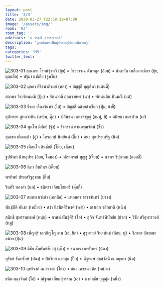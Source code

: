 ```yaml
---
layout: post
title: '3/3'
date: 2020-03-27 T22:58:19+07:00
image: '/assets/img/'
room: '03'
room_tag: ''
advisors: 'อ.วรรณี สุวรรณภักดี'
description: 'ลูกบดินทรเป็นผู้ประพฤติดีและมีความรู้'
tags:
categories: 'M3'
twitter_text:
---
```

![303-01](https://res.cloudinary.com/dbruw74ms/image/upload/r_8,c_fit,w_760/v1585326849/303-01_sy19x1.png)
สุเนตรา โรจน์รุ่งทวี (ยุ้ย) • วีระวรรณ ฉันทกุล (อ้อม) • นันทวัน เหลืองจามีกร (ยุ้ย, คุณเล็ก) • ปฐมา แซ่เอีย (จูหงิ่น)

![303-02](https://res.cloudinary.com/dbruw74ms/image/upload/r_8,c_fit,w_760/v1585326854/303-02_wxsmwv.png)
มุกดา ศิริธนาภิรมย์ (หลา) • อัญชุลี บุญสีหา (แซนดี้)

สถาพร วีระรัตนมณี (ปุ้ย) • รัตนาวลี กุลถวายพร (นา) • พัทน์นลิน ปินมณี (แต้)

![303-03](https://res.cloudinary.com/dbruw74ms/image/upload/r_8,c_fit,w_760/v1585326852/303-03_toidsv.png)
ธีรดา เรืองจันทร์ (ไก่) • อัญชลี คล้ายลำเจียก (ปุ้ม, ย้งยี้)

สุภัทรยา สูทกวาทิน (เหยิน, ตุ๊ก) • บิลันธนา แดงจำรูญ (ชมพู่, บิ) • ศมิษธา อมรปาน (เอ๋)

![303-04](https://res.cloudinary.com/dbruw74ms/image/upload/r_8,c_fit,w_760/v1585326850/303-04_c2msqx.png)
พูนไท มีสัตย์ (รุ่ง) • รังสรรค์ ด่านอรุณรัตน์ (จิ๋ว)

สุดเขต เมืองแก้ว (อู๋) • ไกรฤกษ์ นิศยันต์ (ติ๊ก) • ชนะ สุดประเสริฐ (นิด)

![303-05](https://res.cloudinary.com/dbruw74ms/image/upload/r_8,c_fit,w_760/v1585326854/303-05_psvvhg.png)
เตือนใจ สินชัยดี (โม๊ย, เตือน)

ฐปนันท์ ฝ่ายอุประ (อ้อย, ไคมอง) • วชิราภรณ์ บุญชู (เจี๊ยบ) • นวพร วิปุลาคม (ดอลลี่)

![303-06](https://res.cloudinary.com/dbruw74ms/image/upload/r_8,c_fit,w_760/v1585326854/303-06_e5yilj.png)
นิภา สืบกินร (เตี๊ยบ)

พรทิพย์ ประเสริฐสุขสม (ติ๊บ)

รินศิริ ทองคำ (นก) • ชนิตรา เจียมไชยศรี (คุ๊กกี้)

![303-07](https://res.cloudinary.com/dbruw74ms/image/upload/r_8,c_fit,w_760/v1585326852/303-07_nmdevw.png)
สมภพ แซ่เล้า (เอกตือ) • แหลมศร ธาราจันทร์ (ปราง)

พันธุ์ปิติ คันธา (เหมี่ยง) • สง่า นิรมิตศิริพงศ์ (หง่า) • เสาเอก วสิกชาติ (หนึ่ง)

สมิทธิ์ สุพรรณพงศ์ (หนุ่ย) • กานต์ พันธุ์ศิริ (โอ๋) • สุกิจ จันทร์พิทักชัย (ย้วก) • วิชัย ศรีอุทารวงศ์ (หมู)

![303-08](https://res.cloudinary.com/dbruw74ms/image/upload/r_8,c_fit,w_760/v1585326852/303-08_ucxfvh.png)
เพ็ญศฺริ เอกภิญโญภาพ (เอ๋, ยิก) • สุขุมาลย์ จินาพันธ์ (ก้อย, ฟู) • วิภาดา ลักษณะลม้าย (ปุ้ม)

![303-09](https://res.cloudinary.com/dbruw74ms/image/upload/r_8,c_fit,w_760/v1585326857/303-09_ga3zq0.png)
มีชัย สัมพันธ์ชัยวสุ (เก๊า) • ธนากร เทพรักษา (น้อง)

บุรัชย์ จันทรักษ์ (ป๋อง) • ปิยวิทย์ นาคสุก (ปิ๊ก) • นัฐพงษ์ สุขสวัสดิ์ ณ อยุธยา (นิด)

![303-10](https://res.cloudinary.com/dbruw74ms/image/upload/r_8,c_fit,w_760/v1585326854/303-10_et8p2f.png)
ฤทธิรงค์ ณ สงขลา (โด่ง) • ชนะ เดชธนาเลิศ (หน่อง)

ธนิต ผดุงจิตต์ (โอ๋) • ณัฐพล เอี่ยมสุวรรณ (เอ) • มงคลชัย บุญคุ้ม (หนึ่ง)
